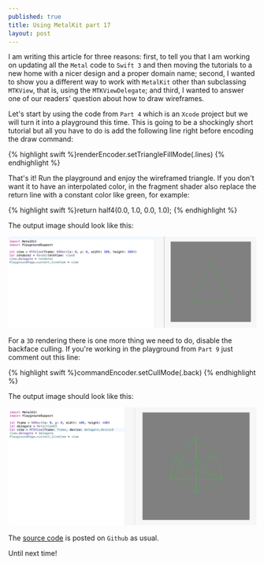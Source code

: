 ```yaml
---
published: true
title: Using MetalKit part 17
layout: post
---
```

I am writing this article for three reasons: first, to tell you that I am working on updating all the `Metal` code to `Swift 3` and then moving the tutorials to a new home with a nicer design and a proper domain name; second, I wanted to show you a different way to work with `MetalKit` other than subclassing `MTKView`, that is, using the `MTKViewDelegate`; and third, I wanted to answer one of our readers' question about how to draw wireframes.

Let's start by using the code from `Part 4` which is an `Xcode` project but we will turn it into a playground this time. This is going to be a shockingly short tutorial but all you have to do is add the following line right before encoding the draw command:

{% highlight swift %}renderEncoder.setTriangleFillMode(.lines)
{% endhighlight %}

That's it! Run the playground and enjoy the wireframed triangle. If you don't want it to have an interpolated color, in the fragment shader also replace the return line with a constant color like green, for example:

{% highlight swift %}return half4(0.0, 1.0, 0.0, 1.0);
{% endhighlight %}

The output image should look like this:

![alt text](https://github.com/MetalKit/images/raw/master/chapter17.png "2D")

For a `3D` rendering there is one more thing we need to do, disable the backface culling. If you're working in the playground from `Part 9` just comment out this line:

{% highlight swift %}commandEncoder.setCullMode(.back)
{% endhighlight %}

The output image should look like this:

![alt text](https://github.com/MetalKit/images/raw/master/chapter17_2.png "3D")

The [source code](https://github.com/MetalKit/metal) is posted on `Github` as usual.

Until next time!
